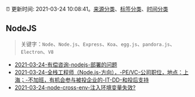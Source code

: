 :alarm_clock: 更新时间: 2021-03-24 10:08:41。[来源分类](../README.md)、[标签分类](../TAGS.md)、[时间分类](../TIMELINE.md)

## NodeJS


> 关键字：`Node`、`Node.js`、`Express`、`Koa`、`egg.js`、`pandora.js`、`Electron`、`V8`



- [2021-03-24-有偿咨询-nodejs-部署的问题](https://www.v2ex.com/t/764727) 
- [2021-03-24-全栈工程师（Node.js-方向），-PE/VC-公司职位，地点：上海；-不加班，有机会参与被投企业的-IT-DD-和投后支持](https://www.v2ex.com/t/764718) 
- [2021-03-24-node-cross-env-注入环境变量失效?](https://www.v2ex.com/t/764699) 